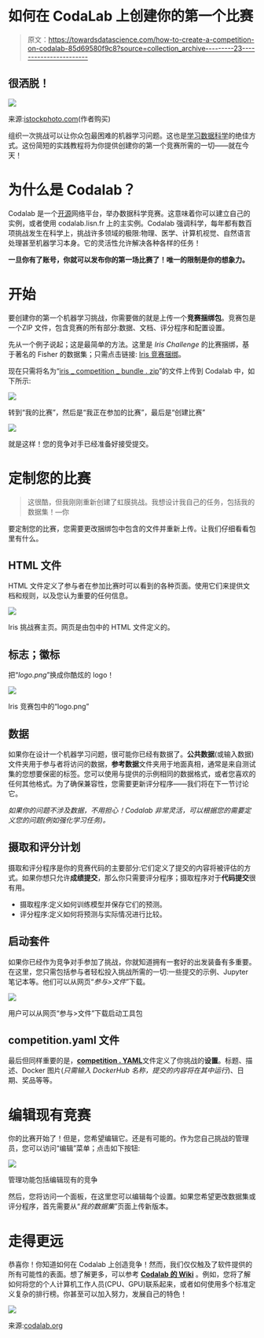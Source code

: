 # 如何在 CodaLab 上创建你的第一个比赛

> 原文：<https://towardsdatascience.com/how-to-create-a-competition-on-codalab-85d69580f9c8?source=collection_archive---------23----------------------->

## 很洒脱！

![](img/eaf4b2bdeb775f52baf21570b8d3c00f.png)

来源:[istockphoto.com](https://www.istockphoto.com/fr/photo/concept-de-strat%C3%A9gie-dentreprise-et-plan-daction-main-mettant-le-bloc-en-bois-de-gm1189750888-336978330)(作者购买)

组织一次挑战可以让你众包最困难的机器学习问题。这也是[学习数据科学](/designing-a-data-science-competition-is-an-excellent-way-to-learn-69e6fd582702)的绝佳方式。这份简短的实践教程将为你提供创建你的第一个竞赛所需的一切——就在今天！

# 为什么是 Codalab？

Codalab 是一个[开源](https://github.com/codalab/codalab-competitions/)网络平台，举办数据科学竞赛。这意味着你可以建立自己的实例，或者使用 codalab.lisn.fr 上的主实例。Codalab 强调科学，每年都有数百项挑战发生在科学上，挑战许多领域的极限:物理、医学、计算机视觉、自然语言处理甚至机器学习本身。它的灵活性允许解决各种各样的任务！

**一旦你有了账号，你就可以发布你的第一场比赛了！唯一的限制是你的想象力。**

# 开始

要创建你的第一个机器学习挑战，你需要做的就是上传一个**竞赛捆绑包**。竞赛包是一个ZIP 文件，包含竞赛的所有部分:数据、文档、评分程序和配置设置。

先从一个例子说起；这是最简单的方法。这里是 *Iris Challenge* 的比赛捆绑，基于著名的 Fisher 的数据集；只需点击链接: [Iris 竞赛捆绑](https://github.com/codalab/competition-examples/tree/master/codalab/Iris)。

现在只需将名为“[iris _ competition _ bundle . zip](https://github.com/codalab/competition-examples/blob/master/codalab/Iris/iris_competition_bundle.zip)”的文件上传到 Codalab 中，如下所示:

![](img/615e8fccb60a37548c67ac76e5a8340d.png)

转到“我的比赛”，然后是“我正在参加的比赛”，最后是“创建比赛”

![](img/efccb2ec9a6b2e52c8e6bc332341bc7d.png)

就是这样！您的竞争对手已经准备好接受提交。

# 定制您的比赛

> 这很酷，但我刚刚重新创建了虹膜挑战。我想设计我自己的任务，包括我的数据集！—你

要定制您的比赛，您需要更改捆绑包中包含的文件并重新上传。让我们仔细看看包里有什么。

## HTML 文件

HTML 文件定义了参与者在参加比赛时可以看到的各种页面。使用它们来提供文档和规则，以及您认为重要的任何信息。

![](img/8affe7645ac8c34a9fcb40cdd73f6350.png)

Iris 挑战赛主页。网页是由包中的 HTML 文件定义的。

## 标志；徽标

把“*logo.png*”换成你酷炫的 logo！

![](img/baf3227e6539dec7072e2093d3967c63.png)

Iris 竞赛包中的“logo.png”

## 数据

如果你在设计一个机器学习问题，很可能你已经有数据了。**公共数据**(或输入数据)文件夹用于参与者将访问的数据，**参考数据**文件夹用于地面真相，通常是来自测试集的您想要保密的标签。您可以使用与提供的示例相同的数据格式，或者您喜欢的任何其他格式。为了确保兼容性，您需要更新评分程序——我们将在下一节讨论它。

*如果你的问题不涉及数据，不用担心！Codalab 非常灵活，可以根据您的需要定义您的问题(例如强化学习任务)。*

## 摄取和评分计划

摄取和评分程序是你的竞赛代码的主要部分:它们定义了提交的内容将被评估的方式。如果你想只允许**成绩提交**，那么你只需要评分程序；摄取程序对于**代码提交**很有用。

*   摄取程序:定义如何训练模型并保存它们的预测。
*   评分程序:定义如何将预测与实际情况进行比较。

## 启动套件

如果你已经作为竞争对手参加了挑战，你就知道拥有一套好的出发装备有多重要。在这里，您只需包括参与者轻松投入挑战所需的一切:一些提交的示例、Jupyter 笔记本等。他们可以从网页“*参与>文件*”下载。

![](img/8c68aeda682cc4e4f619f3ba78de18a4.png)

用户可以从网页“参与>文件”下载启动工具包

## competition.yaml 文件

最后但同样重要的是，[**competition . YAML**](https://github.com/codalab/competition-examples/blob/master/codalab/Iris/iris_competition_bundle/competition.yaml)文件定义了你挑战的**设置**。标题、描述、Docker 图片(*只需输入 DockerHub 名称，提交的内容将在其中运行*)、日期、奖品等等。

# 编辑现有竞赛

你的比赛开始了！但是，您希望编辑它。还是有可能的。作为您自己挑战的管理员，您可以访问“编辑”菜单；点击如下按钮:

![](img/a4d5ffab94f8bc0ba7c5d54c2110d85b.png)

管理功能包括编辑现有的竞争

然后，您将访问一个面板，在这里您可以编辑每个设置。如果您希望更改数据集或评分程序，首先需要从“*我的数据集*”页面上传新版本。

# 走得更远

恭喜你！你知道如何在 Codalab 上创造竞争！然而，我们仅仅触及了软件提供的所有可能性的表面。想了解更多，可以参考 [**Codalab 的 Wiki**](https://github.com/codalab/codalab-competitions/wiki) 。例如，您将了解如何将您的个人计算机工作人员(CPU、GPU)联系起来，或者如何使用多个标准定义复杂的排行榜。你甚至可以加入努力，发展自己的特色！

![](img/0a0d8d4f97d890f5fa9b8d2698833e1d.png)

来源:[codalab.org](https://competitions.codalab.org/)